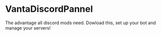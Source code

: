 # VantaDiscordPannel
The advantage all discord mods need. Dowload this, set up your bot and manage your servers!
